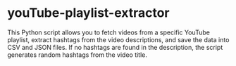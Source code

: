 # youTube-playlist-extractor
This Python script allows you to fetch videos from a specific YouTube playlist, extract hashtags from the video descriptions, and save the data into CSV and JSON files. If no hashtags are found in the description, the script generates random hashtags from the video title.
